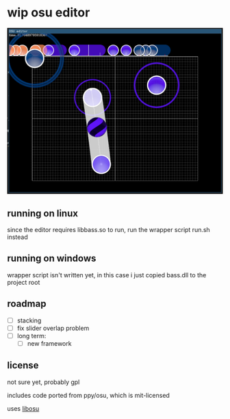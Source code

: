 wip osu editor
==============

![](docs/images/screenshot.png)

running on linux
----------------

since the editor requires libbass.so to run, run the wrapper script run.sh instead

running on windows
------------------

wrapper script isn't written yet, in this case i just copied bass.dll to the project root

roadmap
-------

- [ ] stacking
- [ ] fix slider overlap problem
- [ ] long term:
  - [ ] new framework

license
-------

not sure yet, probably gpl

includes code ported from ppy/osu, which is mit-licensed

uses [libosu][1]

[1]: https://github.com/iptq/libosu
